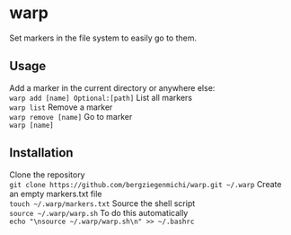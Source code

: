 # warp
Set markers in the file system to easily go to them.
## Usage
Add a marker in the current directory or anywhere else:  
```warp add [name] Optional:[path]```
List all markers  
```warp list```
Remove a marker  
```warp remove [name]```
Go to marker  
```warp [name]```
## Installation
Clone the repository  
```git clone https://github.com/bergziegenmichi/warp.git ~/.warp```
Create an empty markers.txt file  
```touch ~/.warp/markers.txt```
Source the shell script  
```source ~/.warp/warp.sh```
To do this automatically  
```echo "\nsource ~/.warp/warp.sh\n" >> ~/.bashrc```

